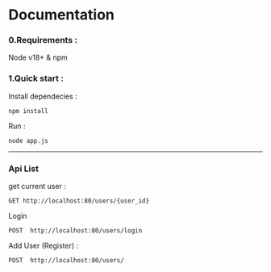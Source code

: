
# Documentation 

### 0.Requirements :
Node v18+ & npm

### 1.Quick start : 
Install dependecies : 
```
npm install
```

Run :
```
node app.js
```

---
### Api List

get current user : 
```
GET http://localhost:80/users/{user_id}
```
Login 
```
POST  http://localhost:80/users/login
```
Add User (Register) : 
```
POST  http://localhost:80/users/

```



